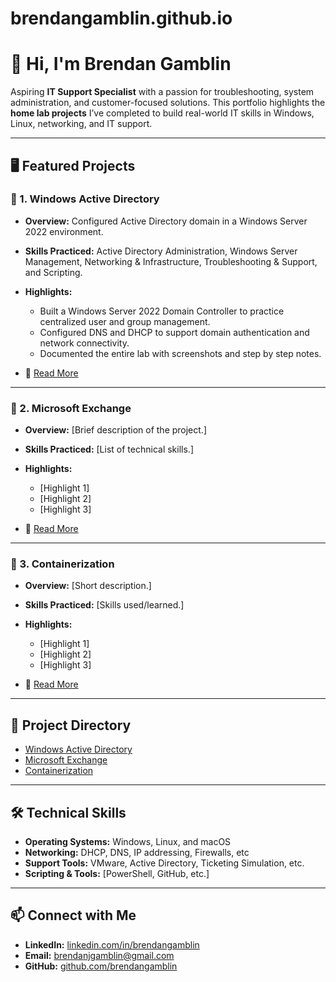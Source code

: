 # brendangamblin.github.io
# 👋 Hi, I'm **Brendan Gamblin** 

Aspiring **IT Support Specialist** with a passion for troubleshooting, system administration, and customer-focused solutions.
This portfolio highlights the **home lab projects** I’ve completed to build real-world IT skills in Windows, Linux, networking, and IT support.

---

## 🖥️ Featured Projects

### 🔹 1. Windows Active Directory

* **Overview:** Configured Active Directory domain in a Windows Server 2022 environment.
* **Skills Practiced:** Active Directory Administration, Windows Server Management, Networking & Infrastructure, Troubleshooting & Support, and Scripting.
* **Highlights:**

  * Built a Windows Server 2022 Domain Controller to practice centralized user and group management.
  * Configured DNS and DHCP to support domain authentication and network connectivity.
  * Documented the entire lab with screenshots and step by step notes.
* 📄 [Read More](Windows-Active-Directory)

---

### 🔹 2. Microsoft Exchange

* **Overview:** \[Brief description of the project.]
* **Skills Practiced:** \[List of technical skills.]
* **Highlights:**

  * \[Highlight 1]
  * \[Highlight 2]
  * \[Highlight 3]
* 📄 [Read More](./[Microsoft-Exchange]/README.md)

---

### 🔹 3. Containerization

* **Overview:** \[Short description.]
* **Skills Practiced:** \[Skills used/learned.]
* **Highlights:**

  * \[Highlight 1]
  * \[Highlight 2]
  * \[Highlight 3]
* 📄 [Read More](./[Containerization]/README.md)

---

## 📂 Project Directory

* [Windows Active Directory](Windows-Active-Directory)
* [Microsoft Exchange](./[Microsoft-Exchange]/README.md)
* [Containerization](Containerization]/README.md)

---

## 🛠️ Technical Skills

* **Operating Systems:** Windows, Linux, and macOS
* **Networking:** DHCP, DNS, IP addressing, Firewalls, etc
* **Support Tools:** VMware, Active Directory, Ticketing Simulation, etc.
* **Scripting & Tools:** \[PowerShell, GitHub, etc.]

---

## 📫 Connect with Me

* **LinkedIn:** [linkedin.com/in/brendangamblin](https://www.linkedin.com/in/brendangamblin/)
* **Email:** brendanjgamblin@gmail.com
* **GitHub:** [github.com/brendangamblin](https://github.com/brendangamblin)
